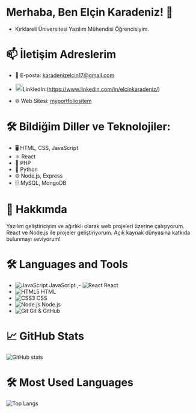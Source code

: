 # Merhaba, Ben Elçin Karadeniz! 👋

- Kırklareli Üniversitesi Yazılım Mühendisi Öğrencisiyim.

# 📫 İletişim Adreslerim

- 📧 E-posta: karadenizelcin17@gmail.com
  
- <img src="https://cdn-icons-png.flaticon.com/512/174/174857.png" width="20" />LinkledIn:(https://www.linkedin.com/in/elcinkaradeniz/)
  
- 🌐 Web Sitesi: [myportfoliositem](https://myportfoliositem.netlify.app/)






# 🛠️ Bildiğim Diller ve Teknolojiler:
- 🖥️ HTML, CSS, JavaScript
- ⚛️ React
- 🐘 PHP
- 🐍 Python
- 🌐 Node.js, Express
- 🗄️ MySQL, MongoDB


# 💼 Hakkımda
Yazılım geliştiriciyim ve ağırlıklı olarak web projeleri üzerine çalışıyorum. React ve Node.js ile projeler geliştiriyorum. Açık kaynak dünyasına katkıda bulunmayı seviyorum!



# 🛠️ Languages and Tools
- ![JavaScript](https://img.icons8.com/color/48/000000/javascript.png) JavaScript ,- ![React](https://img.icons8.com/color/48/000000/react-native.png) React
- ![HTML5](https://img.icons8.com/color/48/000000/html-5.png) HTML
- ![CSS3](https://img.icons8.com/color/48/000000/css3.png) CSS
- ![Node.js](https://img.icons8.com/color/48/000000/nodejs.png) Node.js
- ![Git](https://img.icons8.com/color/48/000000/git.png) Git & GitHub




# 📈 GitHub Stats
![GitHub stats](https://github-readme-stats.vercel.app/api?username=elcinkaradeniz&show_icons=true&theme=radical)

# 🛠️ Most Used Languages
![Top Langs](https://github-readme-stats.vercel.app/api/top-langs/?username=elcinkaradeniz&layout=compact&theme=radical)

